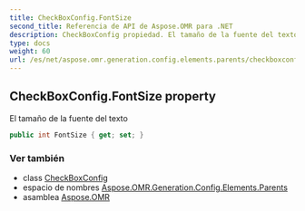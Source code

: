 ```yaml
---
title: CheckBoxConfig.FontSize
second_title: Referencia de API de Aspose.OMR para .NET
description: CheckBoxConfig propiedad. El tamaño de la fuente del texto
type: docs
weight: 60
url: /es/net/aspose.omr.generation.config.elements.parents/checkboxconfig/fontsize/
---
```

## CheckBoxConfig.FontSize property

El tamaño de la fuente del texto

```csharp
public int FontSize { get; set; }
```

### Ver también

* class [CheckBoxConfig](../)
* espacio de nombres [Aspose.OMR.Generation.Config.Elements.Parents](../../checkboxconfig/)
* asamblea [Aspose.OMR](../../../)


